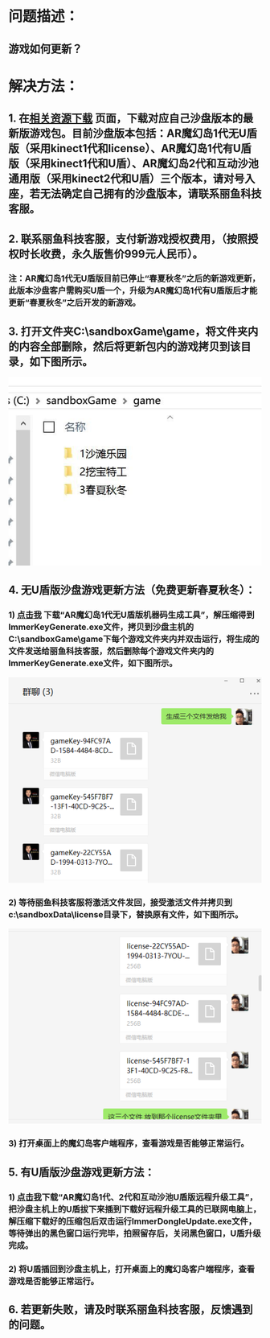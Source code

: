 # 问题描述：
## 游戏如何更新？
# 解决方法：
## 1. 在[相关资源下载](https://imvr.github.io/ly/ "相关资源下载")  页面，下载对应自己沙盘版本的最新版游戏包。目前沙盘版本包括：AR魔幻岛1代无U盾版（采用kinect1代和license）、AR魔幻岛1代有U盾版（采用kinect1代和U盾）、AR魔幻岛2代和互动沙池通用版（采用kinect2代和U盾）三个版本，请对号入座，若无法确定自己拥有的沙盘版本，请联系丽鱼科技客服。
## 2. 联系丽鱼科技客服，支付新游戏授权费用，（按照授权时长收费，永久版售价999元人民币）。
### 注：AR魔幻岛1代无U盾版目前已停止“春夏秋冬”之后的新游戏更新，此版本沙盘客户需购买U盾一个，升级为AR魔幻岛1代有U盾版后才能更新“春夏秋冬”之后开发的新游戏。
## 3. 打开文件夹C:\sandboxGame\game，将文件夹内的内容全部删除，然后将更新包内的游戏拷贝到该目录，如下图所示。
![""](images/MagicIsland-Update-1-1.jpg)
## 4. 无U盾版沙盘游戏更新方法（免费更新春夏秋冬）：
### 1) [点击我](/attachment/sandbox/keyGenerator.zip "AR魔幻岛1代无U盾版机器码生成工具") 下载“AR魔幻岛1代无U盾版机器码生成工具”，解压缩得到ImmerKeyGenerate.exe文件，拷贝到沙盘主机的C:\sandboxGame\game下每个游戏文件夹内并双击运行，将生成的文件发送给丽鱼科技客服，然后删除每个游戏文件夹内的ImmerKeyGenerate.exe文件，如下图所示。
![""](images/MagicIsland-Update-2-1.png)
### 2) 等待丽鱼科技客服将激活文件发回，接受激活文件并拷贝到c:\sandboxData\license目录下，替换原有文件，如下图所示。
![""](images/MagicIsland-Update-2-2.png)
### 3) 打开桌面上的魔幻岛客户端程序，查看游戏是否能够正常运行。
## 5. 有U盾版沙盘游戏更新方法：
### 1) [点击我](/attachment/sandbox/dongleUpdate_v1.0.0.3.zip "AR魔幻岛1代、2代和互动沙池U盾版远程升级工具")下载“AR魔幻岛1代、2代和互动沙池U盾版远程升级工具”，把沙盘主机上的U盾拔下来插到下载好远程升级工具的已联网电脑上，解压缩下载好的压缩包后双击运行ImmerDongleUpdate.exe文件，等待弹出的黑色窗口运行完毕，拍照留存后，关闭黑色窗口，U盾升级完成。
### 2) 将U盾插回到沙盘主机上，打开桌面上的魔幻岛客户端程序，查看游戏是否能够正常运行。
## 6. 若更新失败，请及时联系丽鱼科技客服，反馈遇到的问题。